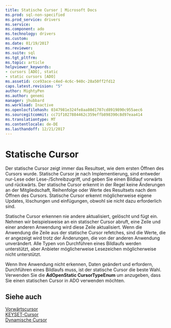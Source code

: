 ```yaml
---
title: Statische Cursor | Microsoft Docs
ms.prod: sql-non-specified
ms.prod_service: drivers
ms.service: 
ms.component: ado
ms.technology: drivers
ms.custom: 
ms.date: 01/19/2017
ms.reviewer: 
ms.suite: sql
ms.tgt_pltfrm: 
ms.topic: article
helpviewer_keywords:
- cursors [ADO], static
- static cursors [ADO]
ms.assetid: cce93ace-c4ed-4c6c-940c-28a50ff2fd12
caps.latest.revision: "5"
author: MightyPen
ms.author: genemi
manager: jhubbard
ms.workload: Inactive
ms.openlocfilehash: 0347981e324fe8aa80d1707cd8919890c955aec6
ms.sourcegitcommit: cc71f1027884462c359effb898390c8d97eaa414
ms.translationtype: MT
ms.contentlocale: de-DE
ms.lasthandoff: 12/21/2017
---
```

# <a name="static-cursors"></a>Statische Cursor
Der statische Cursor zeigt immer das Resultset, wie dem ersten Öffnen des Cursors wurde. Statische Cursor je nach Implementierung, sind entweder nur-Lese oder Lese-/Schreibzugriff, und geben Sie einen Bildlauf vorwärts und rückwärts. Der statische Cursor erkennt in der Regel keine Änderungen an der Mitgliedschaft, Reihenfolge oder Werte des Resultsets nach dem Öffnen des Cursors. Statische Cursor erkennt möglicherweise eigene Updates, löschungen und einfügungen, obwohl sie nicht dazu erforderlich sind.  
  
 Statische Cursor erkennen nie andere aktualisiert, gelöscht und fügt ein. Nehmen wir beispielsweise an ein statischer Cursor abruft, eine Zeile und einer anderen Anwendung wird diese Zeile aktualisiert. Wenn die Anwendung die Zeile aus der statische Cursor refetches, sind die Werte, die er angezeigt wird trotz der Änderungen, die von der anderen Anwendung unverändert. Alle Typen von Durchführen eines Bildlaufs werden unterstützt, aber Anbieter möglicherweise Lesezeichen möglicherweise nicht unterstützt.  
  
 Wenn Ihre Anwendung nicht erkennen, Daten geändert und erfordern, Durchführen eines Bildlaufs muss, ist der statische Cursor die beste Wahl. Verwenden Sie die **AdOpenStatic CursorTypeEnum** um anzugeben, dass Sie einen statischen Cursor in ADO verwenden möchten.  
  
## <a name="see-also"></a>Siehe auch  
 [Vorwärtscursor](../../../ado/guide/data/forward-only-cursors.md)   
 [KEYSET-Cursor](../../../ado/guide/data/keyset-cursors.md)   
 [Dynamische Cursor](../../../ado/guide/data/dynamic-cursors.md)
